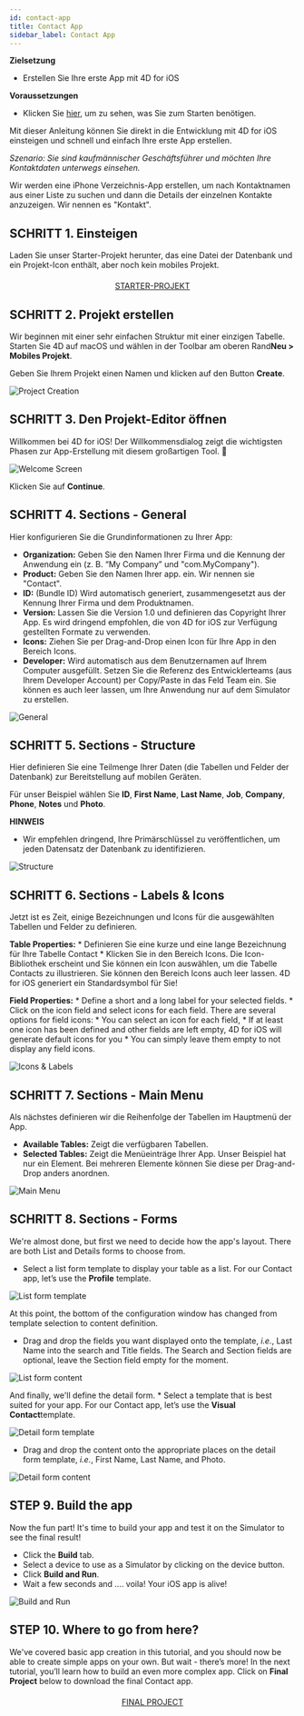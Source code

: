 ```yaml
---
id: contact-app
title: Contact App
sidebar_label: Contact App
---
```

<div class = "objectives"> 

**Zielsetzung**

* Erstellen Sie Ihre erste App mit 4D for iOS</div> <div class = "prerequisites"> 

**Voraussetzungen**

* Klicken Sie [hier](prerequisites.html), um zu sehen, was Sie zum Starten benötigen.</div> 

Mit dieser Anleitung können Sie direkt in die Entwicklung mit 4D for iOS einsteigen und schnell und einfach Ihre erste App erstellen.

*Szenario: Sie sind kaufmännischer Geschäftsführer und möchten Ihre Kontaktdaten unterwegs einsehen.*

Wir werden eine iPhone Verzeichnis-App erstellen, um nach Kontaktnamen aus einer Liste zu suchen und dann die Details der einzelnen Kontakte anzuzeigen. Wir nennen es "Kontakt".

## SCHRITT 1. Einsteigen

Laden Sie unser Starter-Projekt herunter, das eine Datei der Datenbank und ein Projekt-Icon enthält, aber noch kein mobiles Projekt.

<div style="text-align: center; margin-top: 20px">
  <p>
    

<a class="button"
href="../assets/contact-app/ContactStarter.zip">STARTER-PROJEKT</a>

  </p>
</div>

## SCHRITT 2. Projekt erstellen

Wir beginnen mit einer sehr einfachen Struktur mit einer einzigen Tabelle. Starten Sie 4D auf macOS und wählen in der Toolbar am oberen Rand**Neu > Mobiles Projekt**.

Geben Sie Ihrem Projekt einen Namen und klicken auf den Button **Create**.

![Project Creation](assets/contact-app/Project-creation-4D-for-iOS.png)

## SCHRITT 3. Den Projekt-Editor öffnen

Willkommen bei 4D for iOS! Der Willkommensdialog zeigt die wichtigsten Phasen zur App-Erstellung mit diesem großartigen Tool. 🙂

![Welcome Screen](assets/contact-app/Welcome-Screen-4D-for-iOS.png)

Klicken Sie auf **Continue**.

## SCHRITT 4. Sections - General

Hier konfigurieren Sie die Grundinformationen zu Ihrer App:

* **Organization:** Geben Sie den Namen Ihrer Firma und die Kennung der Anwendung ein (z. B. “My Company” und "com.MyCompany").
* **Product:** Geben Sie den Namen Ihrer app. ein. Wir nennen sie "Contact".
* **ID:** (Bundle ID) Wird automatisch generiert, zusammengesetzt aus der Kennung Ihrer Firma und dem Produktnamen.
* **Version:** Lassen Sie die Version 1.0 und definieren das Copyright Ihrer App. Es wird dringend empfohlen, die von 4D for iOS zur Verfügung gestellten Formate zu verwenden.
* **Icons:** Ziehen Sie per Drag-and-Drop einen Icon für Ihre App in den Bereich Icons.
* **Developer:** Wird automatisch aus dem Benutzernamen auf Ihrem Computer ausgefüllt. Setzen Sie die Referenz des Entwicklerteams (aus Ihrem Developer Account) per Copy/Paste in das Feld Team ein. Sie können es auch leer lassen, um Ihre Anwendung nur auf dem Simulator zu erstellen.

![General](assets/contact-app/Contact-app-general-section-4D-for-iOS.png)

## SCHRITT 5. Sections - Structure

Hier definieren Sie eine Teilmenge Ihrer Daten (die Tabellen und Felder der Datenbank) zur Bereitstellung auf mobilen Geräten.

Für unser Beispiel wählen Sie **ID**, **First Name**, **Last Name**, **Job**, **Company**, **Phone**, **Notes** und **Photo**.<div class = "tips"> 

**HINWEIS**

* Wir empfehlen dringend, Ihre Primärschlüssel zu veröffentlichen, um jeden Datensatz der Datenbank zu identifizieren.</div> 

![Structure](assets/contact-app/Contact-app-structure-section-4D-for-iOS.png)

## SCHRITT 6. Sections - Labels & Icons

Jetzt ist es Zeit, einige Bezeichnungen und Icons für die ausgewählten Tabellen und Felder zu definieren.

**Table Properties:** * Definieren Sie eine kurze und eine lange Bezeichnung für Ihre Tabelle Contact * Klicken Sie in den Bereich Icons. Die Icon-Bibliothek erscheint und Sie können ein Icon auswählen, um die Tabelle Contacts zu illustrieren. Sie können den Bereich Icons auch leer lassen. 4D for iOS generiert ein Standardsymbol für Sie!

**Field Properties:** * Define a short and a long label for your selected fields. * Click on the icon field and select icons for each field. There are several options for field icons: * You can select an icon for each field, * If at least one icon has been defined and other fields are left empty, 4D for iOS will generate default icons for you * You can simply leave them empty to not display any field icons.

![Icons & Labels](assets/contact-app/Contact-app-icons-labels-section-4D-for-iOS.png)

## SCHRITT 7. Sections - Main Menu

Als nächstes definieren wir die Reihenfolge der Tabellen im Hauptmenü der App.

* **Available Tables:** Zeigt die verfügbaren Tabellen.
* **Selected Tables:** Zeigt die Menüeinträge Ihrer App. Unser Beispiel hat nur ein Element. Bei mehreren Elemente können Sie diese per Drag-and-Drop anders anordnen.

![Main Menu](assets/contact-app/Contact-app-main-menu-section-4D-for-iOS.png)

## SCHRITT 8. Sections - Forms

We're almost done, but first we need to decide how the app's layout. There are both List and Details forms to choose from.

* Select a list form template to display your table as a list. For our Contact app, let’s use the **Profile** template.

![List form template](assets/contact-app/ListformTemplate-form-section-4D-for-iOS.png)

At this point, the bottom of the configuration window has changed from template selection to content definition.

* Drag and drop the fields you want displayed onto the template, *i.e.*, Last Name into the search and Title fields. The Search and Section fields are optional, leave the Section field empty for the moment.

![List form content](assets/contact-app/ListformContent-form-section-4D-for-iOS.png)

And finally, we'll define the detail form. * Select a template that is best suited for your app. For our Contact app, let’s use the **Visual Contact**template.

![Detail form template](assets/contact-app/DetailformTemplate-form-section-4D-for-iOS.png)

* Drag and drop the content onto the appropriate places on the detail form template, *i.e.*, First Name, Last Name, and Photo.

![Detail form content](assets/contact-app/DetailformContent-form-section-4D-for-iOS.png)

## STEP 9. Build the app

Now the fun part! It's time to build your app and test it on the Simulator to see the final result!

* Click the **Build** tab.
* Select a device to use as a Simulator by clicking on the device button.
* Click **Build and Run**.
* Wait a few seconds and …. voila! Your iOS app is alive!

![Build and Run](assets/contact-app/Build-the-app-simulator.png)

## STEP 10. Where to go from here?

We've covered basic app creation in this tutorial, and you should now be able to create simple apps on your own. But wait - there’s more! In the next tutorial, you’ll learn how to build an even more complex app. Click on **Final Project** below to download the final Contact app.

<div style="text-align: center; margin-top: 20px">
  <p>
    

<a class="button"
href="../assets/contact-app/ContactFinal.zip">FINAL PROJECT</a>

  </p>
</div>